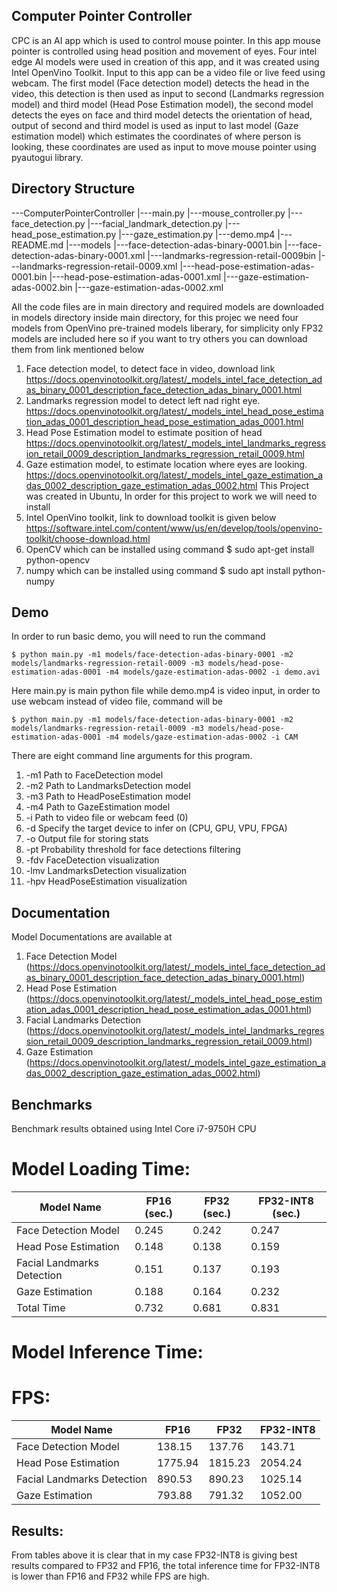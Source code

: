 ## Computer Pointer Controller

CPC is an AI app which is used to control mouse pointer. In this app mouse pointer is controlled using head position and movement of eyes. Four intel edge AI models 
were used in creation of this app, and it was created using Intel OpenVino Toolkit. Input to this app can be a video file or live feed using webcam. The first model 
(Face detection model) detects the head in the video, this detection is then used as input to second (Landmarks regression model) and third model (Head Pose 
Estimation model), the second model detects the eyes on face and third model detects the orientation of head, output of second and third model is used as input to 
last model (Gaze estimation model) which estimates the coordinates of where person is looking, these coordinates are used as input to move mouse pointer using 
pyautogui library.




## Directory Structure
---ComputerPointerController
	|---main.py
	|---mouse_controller.py
	|---face_detection.py
	|---facial_landmark_detection.py
	|---head_pose_estimation.py
	|---gaze_estimation.py
	|---demo.mp4
	|---README.md
	|---models
		|---face-detection-adas-binary-0001.bin
		|---face-detection-adas-binary-0001.xml
		|---landmarks-regression-retail-0009bin
		|---landmarks-regression-retail-0009.xml
		|---head-pose-estimation-adas-0001.bin
		|---head-pose-estimation-adas-0001.xml
		|---gaze-estimation-adas-0002.bin
		|---gaze-estimation-adas-0002.xml

All the code files are in main directory and required models are downloaded in models directory inside main directory, for this projec we need four models from OpenVino 
pre-trained models liberary, for simplicity only FP32 models are included here so if you want to try others you can download them from link mentioned below
1) Face detection model, to detect face in video, download link 
	https://docs.openvinotoolkit.org/latest/_models_intel_face_detection_adas_binary_0001_description_face_detection_adas_binary_0001.html
2) Landmarks regression model to detect left nad right eye.
	https://docs.openvinotoolkit.org/latest/_models_intel_head_pose_estimation_adas_0001_description_head_pose_estimation_adas_0001.html
3) Head Pose Estimation model to estimate position of head
	https://docs.openvinotoolkit.org/latest/_models_intel_landmarks_regression_retail_0009_description_landmarks_regression_retail_0009.html
4) Gaze estimation model, to estimate location where eyes are looking.
	https://docs.openvinotoolkit.org/latest/_models_intel_gaze_estimation_adas_0002_description_gaze_estimation_adas_0002.html
  This Project was created in Ubuntu, In order for this project to work we will need to install 
1) Intel OpenVino toolkit, link to download toolkit is given below
	https://software.intel.com/content/www/us/en/develop/tools/openvino-toolkit/choose-download.html
2) OpenCV which can be installed using command
	$ sudo apt-get install python-opencv
3) numpy which can be installed using command
	$ sudo apt install python-numpy


## Demo
In order to run basic demo, you will need to run the command

	$ python main.py -m1 models/face-detection-adas-binary-0001 -m2 models/landmarks-regression-retail-0009 -m3 models/head-pose-estimation-adas-0001 -m4 models/gaze-estimation-adas-0002 -i demo.avi

Here main.py is main python file while demo.mp4 is video input, in order to use webcam instead of video file, command will be

 	$ python main.py -m1 models/face-detection-adas-binary-0001 -m2 models/landmarks-regression-retail-0009 -m3 models/head-pose-estimation-adas-0001 -m4 models/gaze-estimation-adas-0002 -i CAM

There are eight command line arguments for this program.
1) -m1		Path to FaceDetection model
2) -m2		Path to LandmarksDetection model
3) -m3		Path to HeadPoseEstimation model
4) -m4		Path to GazeEstimation model
5) -i 		Path to video file or webcam feed (0)
6) -d 		Specify the target device to infer on (CPU, GPU, VPU, FPGA)
7) -o 		Output file for storing stats
8) -pt 		Probability threshold for face detections filtering
9) -fdv 		FaceDetection visualization
10) -lmv 		LandmarksDetection visualization
11) -hpv 	HeadPoseEstimation visualization
 
## Documentation

Model Documentations are available at 

1)	Face Detection Model 
(https://docs.openvinotoolkit.org/latest/_models_intel_face_detection_adas_binary_0001_description_face_detection_adas_binary_0001.html)
2)	Head Pose Estimation
(https://docs.openvinotoolkit.org/latest/_models_intel_head_pose_estimation_adas_0001_description_head_pose_estimation_adas_0001.html)
3)	Facial Landmarks Detection
(https://docs.openvinotoolkit.org/latest/_models_intel_landmarks_regression_retail_0009_description_landmarks_regression_retail_0009.html)
4)	Gaze Estimation 
(https://docs.openvinotoolkit.org/latest/_models_intel_gaze_estimation_adas_0002_description_gaze_estimation_adas_0002.html)


## Benchmarks

Benchmark results obtained using Intel Core i7-9750H CPU

# Model Loading Time:

Model Name	|	FP16 (sec.)	|	FP32 (sec.)	|	FP32-INT8 (sec.)
----------	|	-----------	|	----------	|	----------------
Face Detection Model	|	0.245	|	0.242	|	0.247
Head Pose Estimation	|	0.148	|	0.138	|	0.159
Facial Landmarks Detection	|	0.151	|	0.137	|	0.193
Gaze Estimation		|0.188	|	0.164	|	0.232
Total Time	|	0.732	|	0.681	|	0.831

# Model Inference Time:



# FPS:

Model Name	|	FP16	|	FP32	|	FP32-INT8
----------	|	----	|	----	|	---------
Face Detection Model	|	138.15	|	137.76	|	143.71
Head Pose Estimation	|	1775.94	|	1815.23	|	2054.24
Facial Landmarks Detection	|	890.53	|	890.23	|	1025.14
Gaze Estimation	|	793.88	|	791.32	|	1052.00



## Results:
From tables above it is clear that in my case FP32-INT8 is giving best results compared to FP32 and FP16, the total inference time for FP32-INT8 is lower than FP16 and FP32 while FPS are high.
